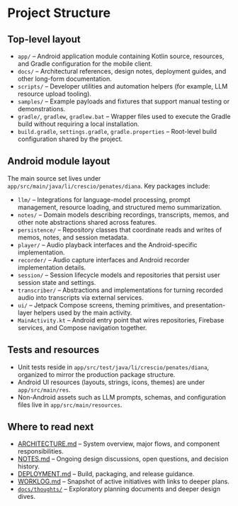 # Project Structure

## Top-level layout

- `app/` – Android application module containing Kotlin source, resources, and Gradle configuration for the mobile client.
- `docs/` – Architectural references, design notes, deployment guides, and other long-form documentation.
- `scripts/` – Developer utilities and automation helpers (for example, LLM resource upload tooling).
- `samples/` – Example payloads and fixtures that support manual testing or demonstrations.
- `gradle/`, `gradlew`, `gradlew.bat` – Wrapper files used to execute the Gradle build without requiring a local installation.
- `build.gradle`, `settings.gradle`, `gradle.properties` – Root-level build configuration shared by the project.

## Android module layout

The main source set lives under `app/src/main/java/li/crescio/penates/diana`. Key packages include:

- `llm/` – Integrations for language-model processing, prompt management, resource loading, and structured memo summarization.
- `notes/` – Domain models describing recordings, transcripts, memos, and other note abstractions shared across features.
- `persistence/` – Repository classes that coordinate reads and writes of memos, notes, and session metadata.
- `player/` – Audio playback interfaces and the Android-specific implementation.
- `recorder/` – Audio capture interfaces and Android recorder implementation details.
- `session/` – Session lifecycle models and repositories that persist user session state and settings.
- `transcriber/` – Abstractions and implementations for turning recorded audio into transcripts via external services.
- `ui/` – Jetpack Compose screens, theming primitives, and presentation-layer helpers used by the main activity.
- `MainActivity.kt` – Android entry point that wires repositories, Firebase services, and Compose navigation together.

## Tests and resources

- Unit tests reside in `app/src/test/java/li/crescio/penates/diana`, organized to mirror the production package structure.
- Android UI resources (layouts, strings, icons, themes) are under `app/src/main/res`.
- Non-Android assets such as LLM prompts, schemas, and configuration files live in `app/src/main/resources`.

## Where to read next

- [ARCHITECTURE.md](ARCHITECTURE.md) – System overview, major flows, and component responsibilities.
- [NOTES.md](NOTES.md) – Ongoing design discussions, open questions, and decision history.
- [DEPLOYMENT.md](DEPLOYMENT.md) – Build, packaging, and release guidance.
- [WORKLOG.md](WORKLOG.md) – Snapshot of active initiatives with links to deeper plans.
- [`docs/thoughts/`](thoughts/) – Exploratory planning documents and deeper design dives.
